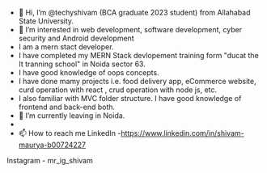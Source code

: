 - 👋 Hi, I’m @techyshivam (BCA graduate 2023 student) from Allahabad State University.
- 👀 I’m interested in web development, software development, cyber security and Android development
- I am a mern stact developer.
- I have completed my MERN Stack devlopement training form "ducat the It tranning school" in Noida sector 63.
- I have good knowledge of oops concepts.
-  I have done mamy projects i.e. food delivery app, eCommerce website, curd operation with react , crud operation with node js, etc.
- I also familiar with MVC folder structure.
  I have good knowledge of frontend and back-end both.
- 🌱 I’m currently leaving in Noida.
- 
- 📫 How to reach me 
LinkedIn -https://www.linkedin.com/in/shivam-maurya-b00724227

Instagram - mr_ig_shivam


<!---
techyshivam/techyshivam is a ✨ special ✨ repository because its `README.md` (this file) appears on your GitHub profile.
You can click the Preview link to take a look at your changes.
--->

